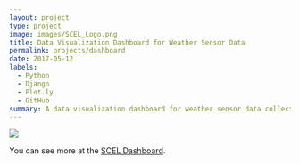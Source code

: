 ```yaml
---
layout: project
type: project
image: images/SCEL_Logo.png
title: Data Visualization Dashboard for Weather Sensor Data
permalink: projects/dashboard
date: 2017-05-12
labels:
  - Python
  - Django
  - Plot.ly
  - GitHub
summary: A data visualization dashboard for weather sensor data collected by the Smart Campus Energy Lab.
---
```


<img class="ui medium right floated rounded image" src="{{ site.baseurl }}/images/SCEL_Webpage.png">


You can see more at the [SCEL Dashboard](http://dashboard.scel-hawaii.org/).
